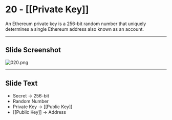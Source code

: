 # 20 - [[Private Key]]

An Ethereum private key is a 256-bit random number that uniquely determines a single Ethereum address also known as an account.

___
## Slide Screenshot
![020.png](../images/ethereum101/020.png)
___
## Slide Text
- Secret -> 256-bit
- Random Number
- Private Key -> [[Public Key]]
- [[Public Key]] -> Address